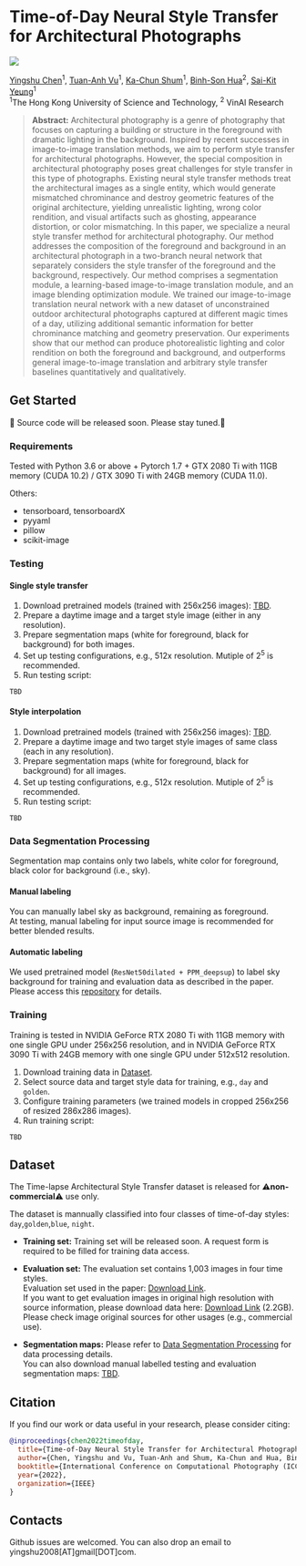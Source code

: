 # Time-of-Day Neural Style Transfer for Architectural Photographs


<a href="https://chenyingshu.github.io/time_of_day/"><img src="https://img.shields.io/badge/WEBSITE-Visit%20project%20page-blue?style=for-the-badge"></a>
<!-- <a href="https://github.com/hkust-vgd/architectural_style_transfer"><img src="https://img.shields.io/badge/CODE-Access%20Github-red?style=for-the-badge"></a> -->

[Yingshu Chen]()<sup>1</sup>,
[Tuan-Anh Vu]()<sup>1</sup>,
[Ka-Chun Shum]()<sup>1</sup>,
[Binh-Son Hua](https://sonhua.github.io/)<sup>2</sup>,
[Sai-Kit Yeung](https://www.saikit.org/)<sup>1</sup> <br>
<sup>1</sup>The Hong Kong University of Science and Technology, <sup>2</sup> VinAI Research

> **Abstract:** 
Architectural photography is a genre of photography that focuses on capturing a building or structure in the foreground with dramatic lighting in the background. Inspired by recent successes in image-to-image translation methods, we aim to perform style transfer for architectural photographs. However, the special composition in architectural photography poses great challenges for style transfer in this type of photographs. Existing neural style transfer methods treat the architectural images as a single entity, which would generate mismatched chrominance and destroy geometric features of the original architecture, yielding unrealistic lighting, wrong color rendition, and visual artifacts such as ghosting, appearance distortion, or color mismatching. In this paper, we specialize a neural style transfer method for architectural photography. Our method addresses the composition of the foreground and background in an architectural photograph in a two-branch neural network that separately considers the style transfer of the foreground and the background, respectively. Our method comprises a segmentation module, a learning-based image-to-image translation module, and an image blending optimization module. We trained our image-to-image translation neural network with a new dataset of unconstrained outdoor architectural photographs captured at different magic times of a day, utilizing additional semantic information for better chrominance matching and geometry preservation. Our experiments show that our method can produce photorealistic lighting and color rendition on both the foreground and background, and outperforms general image-to-image translation and arbitrary style transfer baselines quantitatively and qualitatively. 

## Get Started
:eyes: Source code will be released soon. Please stay tuned.:eyes:

### Requirements
<!-- Tested with Python 3.6 or above + Pytorch 1.6 + GTX 1080 Ti with 11GB memory (CUDA 10.1). <br> -->
Tested with Python 3.6 or above + Pytorch 1.7 + GTX 2080 Ti with 11GB memory (CUDA 10.2) / GTX 3090 Ti with 24GB memory (CUDA 11.0). 

Others:
- tensorboard, tensorboardX
- pyyaml
- pillow
- scikit-image

### Testing

#### Single style transfer
1. Download pretrained models (trained with 256x256 images): [TBD]().
2. Prepare a daytime image and a target style image (either in any resolution).
3. Prepare segmentation maps (white for foreground, black for background) for both images.
4. Set up testing configurations, e.g., 512x resolution. Mutiple of $2^5$ is recommended.
5. Run testing script:
```
TBD
```

#### Style interpolation
1. Download pretrained models (trained with 256x256 images): [TBD]().
2. Prepare a daytime image and two target style images of same class (each in any resolution).
3. Prepare segmentation maps (white for foreground, black for background) for all images.
4. Set up testing configurations, e.g., 512x resolution. Mutiple of $2^5$ is recommended.
5. Run testing script:
```
TBD
```

### Data Segmentation Processing
Segmentation map contains only two labels, white color for foreground, black color for background (i.e., sky).

#### Manual labeling
You can manually label sky as background, remaining as foreground. <br>
At testing, manual labeling for input source image is recommended for better blended results.

#### Automatic labeling
We used pretrained model (`ResNet50dilated + PPM_deepsup`) to label sky background for training and evaluation data as described in the paper.
Please access this [repository](https://github.com/CSAILVision/semantic-segmentation-pytorch#supported-models) for details.

### Training
Training is tested in NVIDIA GeForce RTX 2080 Ti with 11GB memory with one single GPU under 256x256 resolution,
and in NVIDIA GeForce RTX 3090 Ti with 24GB memory with one single GPU under 512x512 resolution.

1. Download training data in [Dataset](#dataset).
2. Select source data and target style data for training, e.g., `day` and `golden`.
3. Configure training parameters (we trained models in cropped 256x256 of resized 286x286 images).
4. Run training script:
```
TBD
```

## Dataset
The Time-lapse Architectural Style Transfer dataset is released for :warning:**non-commercial**:warning: use only.

The dataset is mannually classified into four classes of time-of-day styles: `day`,`golden`,`blue`, `night`.

- **Training set:**
Training set will be released soon.
A request form is required to be filled for training data access.
<!--Please fill out the request form training data access (7.4GB). -->

- **Evaluation set:**
The evaluation set contains 1,003 images in four time styles. <br>
Evaluation set used in the paper: [Download Link](https://hkustconnect-my.sharepoint.com/:u:/g/personal/ychengw_connect_ust_hk/ERdVPaeZXgBNo0rluxa9qBwBSufzDo0y1Gy2bRRPNYNOPQ?e=aEtKPU). <br>
If you want to get evaluation images in original high resolution with source information, please download data here: [Download Link](https://hkustconnect-my.sharepoint.com/:u:/g/personal/ychengw_connect_ust_hk/ERZUW4-GmPtNm3C2OacU_Y8BAVrMWah3cW5kJwvkvbbGKw?e=ZcnqgD) (2.2GB). Please check image original sources for other usages (e.g., commercial use).

- **Segmentation maps:**
Please refer to [Data Segmentation Processing](#data-segmentation-processing) for data processing details. <br>
You can also download manual labelled testing and evaluation segmentation maps: [TBD]().

## Citation
If you find our work or data useful in your research, please consider citing: 
```bibtex
@inproceedings{chen2022timeofday,
  title={Time-of-Day Neural Style Transfer for Architectural Photographs},
  author={Chen, Yingshu and Vu, Tuan-Anh and Shum, Ka-Chun and Hua, Binh-Son and Yeung, Sai-Kit},
  booktitle={International Conference on Computational Photography (ICCP)},
  year={2022},
  organization={IEEE}
}
```
## Contacts
Github issues are welcomed. You can also drop an email to yingshu2008[AT]gmail[DOT]com.
